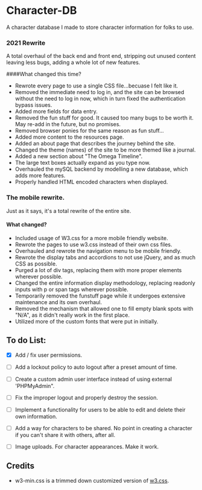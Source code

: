 # Character-DB

A character database I made to store character information for folks to use.

### 2021 Rewrite
A total overhaul of the back end and front end, stripping out unused content leaving less bugs, adding a whole lot of new features.

####What changed this time?
- Rewrote every page to use a single CSS file...becuase I felt like it.
- Removed the immediate need to log in, and the site can be browsed without the need to log in now, which in turn fixed the authentication bypass issues.
- Added more fields for data entry.
- Removed the fun stuff for good. It caused too many bugs to be worth it.  May re-add in the future, but no promises.
- Removed browser ponies for the same reason as fun stuff...
- Added more content to the resources page.
- Added an about page that describes the journey behind the site.
- Changed the theme (names) of the site to be more themed like a journal.
- Added a new section about "The Omega Timeline".
- The large text boxes actually expand as you type now.
- Overhauled the mySQL backend by modelling a new database, which adds  more features.
- Properly handled HTML encoded characters when displayed. 




### The mobile rewrite.
Just as it says, it's a total rewrite of the entire site.
#### What changed? 
- Included usage of W3.css for a more mobile friendly website.
- Rewrote the pages to use w3.css instead of their own css files.
- Overhauled and rewrote the navigation menu to be mobile friendly.
- Rewrote the display tabs and accordions to not use jQuery, and as much CSS as possible.
- Purged a lot of div tags, replacing them with more proper elements wherever possible.
- Changed the entire information display methodology, replacing readonly inputs with p or span tags wherever possible.
- Temporarily removed the funstuff page while it undergoes extensive maintenance and its own overhaul.
- Removed the mechanism that allowed one to fill empty blank spots with "N/A", as it didn't really work in the first place.
- Utilized more of the custom fonts that were put in initially. 



 ## To do List:
 - [x] Add / fix user permissions.
 - [ ] Add a lockout policy to auto logout after a preset amount of time.
 - [ ] Create a custom admin user interface instead of using external 'PHPMyAdmin".
 - [ ] Fix the improper logout and properly destroy the session.
 - [ ] Implement a functionality for users to be able to edit and delete their own information.
 - [ ] Add a way for characters to be shared. No point in creating a character if you can't share it with others, after all.
 - [ ] Image uploads. For character appearances. Make it work.


## Credits
- w3-min.css is a trimmed down customized version of [w3.css](https://www.w3schools.com/w3css/w3css_downloads.asp).